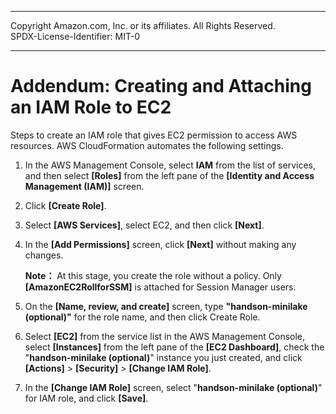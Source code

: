 ------------------------------------------------------------------------------------
Copyright <first-edit-year> Amazon.com, Inc. or its affiliates. All Rights Reserved.  
SPDX-License-Identifier: MIT-0

------------------------------------------------------------------------------------


# Addendum: Creating and Attaching an IAM Role to EC2

Steps to create an IAM role that gives EC2 permission to access AWS resources. AWS CloudFormation automates the following settings.

 1. In the AWS Management Console, select **IAM** from the list of services, and then select **[Roles]** from the left pane of the **[Identity and Access Management (IAM)]** screen.
 
 2. Click **[Create Role]**.
 
 3. Select **[AWS Services]**, select EC2, and then click **[Next]**.
 
 4. In the **[Add Permissions]** screen, click **[Next]** without making any changes. 

    **Note：** At this stage, you create the role without a policy. Only **[AmazonEC2RollforSSM]** is attached for Session Manager users.

 5. On the **[Name, review, and create]** screen, type **"handson-minilake (optional)"** for the role name, and then click Create Role.
 
 6. Select **[EC2]** from the service list in the AWS Management Console, select **[Instances]** from the left pane of the **[EC2 Dashboard]**, check the "**handson-minilake (optional)**" instance you just created, and click **[Actions]** > **[Security]** > **[Change IAM Role]**.
  
 7. In the **[Change IAM Role]** screen, select "**handson-minilake (optional)**" for IAM role, and click **[Save]**.
   
